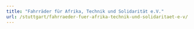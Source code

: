 ```yaml
---
title: "Fahrräder für Afrika, Technik und Solidarität e.V."
url: /stuttgart/fahrraeder-fuer-afrika-technik-und-solidaritaet-e-v/
---
```

